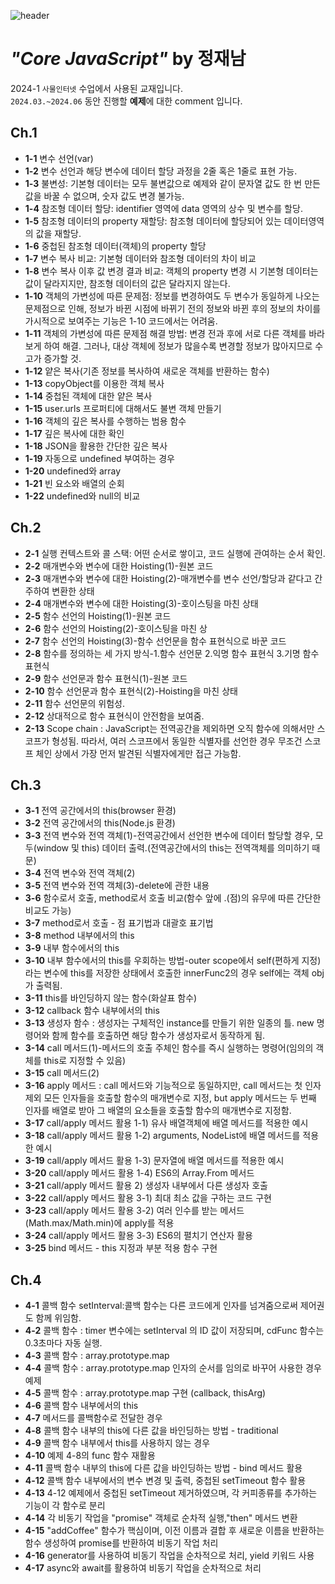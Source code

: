 ![header](https://capsule-render.vercel.app/api?type=waving&color=timeAuto&section=header&height=130&text=Welcome+to+Jinha's+git+hub👻&animation=blink&fontSize=50&fontAlignY=70&fontColor=51CCCC&)
# *"Core JavaScript"* by 정재남
2024-1 `사물인터넷` 수업에서 사용된 교재입니다.  
`2024.03.~2024.06` 동안 진행할 **예제**에 대한 comment 입니다.
## Ch.1
* **1-1** 변수 선언(var)
* **1-2** 변수 선언과 해당 변수에 데이터 할당 과정을 2줄 혹은 1줄로 표현 가능.
* **1-3** 불변성: 기본형 데이터는 모두 불변값으로 예제와 같이 문자열 값도 한 번 만든 값을 바꿀 수 없으며, 숫자 값도 변경 불가능.
* **1-4** 참조형 데이터 할당: identifier 영역에 data 영역의 상수 및 변수를 할당.
* **1-5** 참조형 데이터의 property 재할당: 참조형 데이터에 할당되어 있는 데이터영역의 값을 재할당.
* **1-6** 중첩된 참조형 데이터(객체)의 property 할당
* **1-7** 변수 복사 비교: 기본형 데이터와 참조형 데이터의 차이 비교
* **1-8** 변수 복사 이후 값 변경 결과 비교: 객체의 property 변경 시 기본형 데이터는 값이 달라지지만, 참조형 데이터의 값은 달라지지 않는다.
* **1-10** 객체의 가변성에 따른 문제점: 정보를 변경하여도 두 변수가 동일하게 나오는 문제점으로 인해, 정보가 바뀐 시점에 바뀌기 전의 정보와 바뀐 후의 정보의 차이를 가시적으로 보여주는 기능은 1-10 코드에서는 어려움.
* **1-11** 객체의 가변성에 따른 문제점 해결 방법: 변경 전과 후에 서로 다른 객체를 바라보게 하여 해결. 그러나, 대상 객체에 정보가 많을수록 변경할 정보가 많아지므로 수고가 증가할 것.
* **1-12** 얕은 복사(기존 정보를 복사하여 새로운 객체를 반환하는 함수)
* **1-13** copyObject를 이용한 객체 복사
* **1-14** 중첩된 객체에 대한 얕은 복사
* **1-15** user.urls 프로퍼티에 대해서도 불변 객체 만들기
* **1-16** 객체의 깊은 복사를 수행하는 범용 함수
* **1-17** 깊은 복사에 대한 확인
* **1-18** JSON을 활용한 간단한 깊은 복사
* **1-19** 자동으로 undefined 부여하는 경우
* **1-20** undefined와 array
* **1-21** 빈 요소와 배열의 순회
* **1-22** undefined와 null의 비교

## Ch.2
* **2-1** 실행 컨텍스트와 콜 스택: 어떤 순서로 쌓이고, 코드 실행에 관여하는 순서 확인.
* **2-2** 매개변수와 변수에 대한 Hoisting(1)-원본 코드
* **2-3** 매개변수와 변수에 대한 Hoisting(2)-매개변수를 변수 선언/할당과 같다고 간주하여 변환한 상태
* **2-4** 매개변수와 변수에 대한 Hoisting(3)-호이스팅을 마친 상태
* **2-5** 함수 선언의 Hoisting(1)-원본 코드
* **2-6** 함수 선언의 Hoisting(2)-호이스팅을 마친 상
* **2-7** 함수 선언의 Hoisting(3)-함수 선언문을 함수 표현식으로 바꾼 코드
* **2-8** 함수를 정의하는 세 가지 방식-1.함수 선언문 2.익명 함수 표현식 3.기명 함수 표현식
* **2-9** 함수 선언문과 함수 표현식(1)-원본 코드
* **2-10** 함수 선언문과 함수 표현식(2)-Hoisting을 마친 상태
* **2-11** 함수 선언문의 위험성.
* **2-12** 상대적으로 함수 표현식이 안전함을 보여줌.
* **2-13** Scope chain : JavaScript는 전역공간을 제외하면 오직 함수에 의해서만 스코프가 형성됨. 따라서, 여러 스코프에서 동일한 식별자를 선언한 경우 무조건 스코프 체인 상에서 가장 먼저 발견된 식별자에게만 접근 가능함.

## Ch.3
* **3-1** 전역 공간에서의 this(browser 환경)
* **3-2** 전역 공간에서의 this(Node.js 환경)
* **3-3** 전역 변수와 전역 객체(1)-전역공간에서 선언한 변수에 데이터 할당할 경우, 모두(window 및 this) 데이터 출력.(전역공간에서의 this는 전역객체를 의미하기 때문)
* **3-4** 전역 변수와 전역 객체(2)
* **3-5** 전역 변수와 전역 객체(3)-delete에 관한 내용
* **3-6** 함수로서 호출, method로서 호출 비교(함수 앞에 .(점)의 유무에 따른 간단한 비교도 가능)
* **3-7** method로서 호출 - 점 표기법과 대괄호 표기법
* **3-8** method 내부에서의 this
* **3-9** 내부 함수에서의 this
* **3-10** 내부 함수에서의 this를 우회하는 방법-outer scope에서 self(편하게 지정) 라는 변수에 this를 저장한 상태에서 호출한 innerFunc2의 경우 self에는 객체 obj가 출력됨.
* **3-11** this를 바인딩하지 않는 함수(화살표 함수)
* **3-12** callback 함수 내부에서의 this
* **3-13** 생성자 함수 : 생성자는 구체적인 instance를 만들기 위한 일종의 틀. new 명령어와 함께 함수를 호출하면 해당 함수가 생성자로서 동작하게 됨.
* **3-14** call 메서드(1)-메서드의 호출 주체인 함수를 즉시 실행하는 명령어(임의의 객체를 this로 지정할 수 있음)
* **3-15** call 메서드(2)
* **3-16** apply 메서드 : call 메서드와 기능적으로 동일하지만, call 메서드는 첫 인자 제외 모든 인자들을 호출할 함수의 매개변수로 지정, but apply 메서드는 두 번째 인자를 배열로 받아 그 배열의 요소들을 호출할 함수의 매개변수로 지정함.
* **3-17** call/apply 메서드 활용 1-1) 유사 배열객체에 배열 메서드를 적용한 예시
* **3-18** call/apply 메서드 활용 1-2) arguments, NodeList에 배열 메서드를 적용한 예시
* **3-19** call/apply 메서드 활용 1-3) 문자열에 배열 메서드를 적용한 예시
* **3-20** call/apply 메서드 활용 1-4) ES6의 Array.From 메서드
* **3-21** call/apply 메서드 활용 2) 생성자 내부에서 다른 생성자 호출
* **3-22** call/apply 메서드 활용 3-1) 최대 최소 값을 구하는 코드 구현
* **3-23** call/apply 메서드 활용 3-2) 여러 인수를 받는 메서드(Math.max/Math.min)에 apply를 적용
* **3-24** call/apply 메서드 활용 3-3) ES6의 펼치기 연산자 활용
* **3-25** bind 메서드 - this 지정과 부분 적용 함수 구현

## Ch.4
* **4-1** 콜백 함수 setInterval:콜백 함수는 다른 코드에게 인자를 넘겨줌으로써 제어권도 함께 위임함.
* **4-2** 콜백 함수 : timer 변수에는 setInterval 의 ID 값이 저장되며, cdFunc 함수는 0.3초마다 자동 실행.
* **4-3** 콜백 함수 : array.prototype.map
* **4-4** 콜백 함수 : array.prototype.map  인자의 순서를 임의로 바꾸어 사용한 경우 예제
* **4-5** 콜백 함수 : array.prototype.map  구현 (callback, thisArg)
* **4-6** 콜백 함수 내부에서의 this
* **4-7** 메서드를 콜백함수로 전달한 경우
* **4-8** 콜백 함수 내부의 this에 다른 값을 바인딩하는 방법 - traditional
* **4-9** 콜백 함수 내부에서 this를 사용하지 않는 경우
* **4-10** 예제 4-8의 func 함수 재활용
* **4-11** 콜백 함수 내부의 this에 다른 값을 바인딩하는 방법 - bind 메서드 활용
* **4-12** 콜백 함수 내부에서의 변수 변경 및 출력, 중첩된 setTimeout 함수 활용
* **4-13** 4-12 예제에서 중첩된 setTimeout 제거하였으며, 각 커피종류를 추가하는 기능이 각 함수로 분리
* **4-14** 각 비동기 작업을 "promise" 객체로 순차적 실행,"then" 메서드 변환
* **4-15** "addCoffee" 함수가 핵심이며, 이전 이름과 결합 후 새로운 이름을 반환하는 함수 생성하여 promise를 반환하여 비동기 작업 처리
* **4-16** generator를 사용하여 비동기 작업을 순차적으로 처리, yield 키워드 사용
* **4-17** async와 await를 활용하여 비동기 작업을 순차적으로 처리

